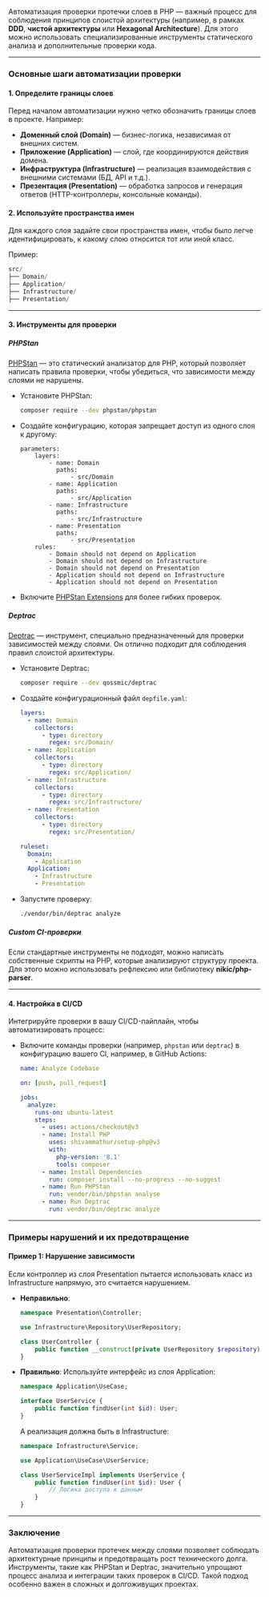 Автоматизация проверки протечки слоев в PHP — важный процесс для соблюдения принципов слоистой архитектуры (например, в рамках **DDD**, **чистой архитектуры** или **Hexagonal Architecture**). Для этого можно использовать специализированные инструменты статического анализа и дополнительные проверки кода.

---

### **Основные шаги автоматизации проверки**

#### 1. **Определите границы слоев**

Перед началом автоматизации нужно четко обозначить границы слоев в проекте. Например:

- **Доменный слой (Domain)** — бизнес-логика, независимая от внешних систем.
- **Приложение (Application)** — слой, где координируются действия домена.
- **Инфраструктура (Infrastructure)** — реализация взаимодействия с внешними системами (БД, API и т.д.).
- **Презентация (Presentation)** — обработка запросов и генерация ответов (HTTP-контроллеры, консольные команды).

#### 2. **Используйте пространства имен**

Для каждого слоя задайте свои пространства имен, чтобы было легче идентифицировать, к какому слою относится тот или иной класс.

Пример:

```php
src/
├── Domain/
├── Application/
├── Infrastructure/
├── Presentation/
```

---

#### 3. **Инструменты для проверки**

##### **PHPStan**

[PHPStan](https://phpstan.org/) — это статический анализатор для PHP, который позволяет написать правила проверки, чтобы убедиться, что зависимости между слоями не нарушены.

- Установите PHPStan:
    
    ```bash
    composer require --dev phpstan/phpstan
    ```
    
- Создайте конфигурацию, которая запрещает доступ из одного слоя к другому:
    
    ```neon
    parameters:
        layers:
            - name: Domain
              paths:
                  - src/Domain
            - name: Application
              paths:
                  - src/Application
            - name: Infrastructure
              paths:
                  - src/Infrastructure
            - name: Presentation
              paths:
                  - src/Presentation
        rules:
            - Domain should not depend on Application
            - Domain should not depend on Infrastructure
            - Domain should not depend on Presentation
            - Application should not depend on Infrastructure
            - Application should not depend on Presentation
    ```
    
- Включите [PHPStan Extensions](https://phpstan.org/developing-extensions) для более гибких проверок.
    

##### **Deptrac**

[Deptrac](https://qossmic.github.io/deptrac/) — инструмент, специально предназначенный для проверки зависимостей между слоями. Он отлично подходит для соблюдения правил слоистой архитектуры.

- Установите Deptrac:
    
    ```bash
    composer require --dev qossmic/deptrac
    ```
    
- Создайте конфигурационный файл `depfile.yaml`:
    
    ```yaml
    layers:
      - name: Domain
        collectors:
          - type: directory
            regex: src/Domain/
      - name: Application
        collectors:
          - type: directory
            regex: src/Application/
      - name: Infrastructure
        collectors:
          - type: directory
            regex: src/Infrastructure/
      - name: Presentation
        collectors:
          - type: directory
            regex: src/Presentation/
    
    ruleset:
      Domain:
        - Application
      Application:
        - Infrastructure
        - Presentation
    ```
    
- Запустите проверку:
    
    ```bash
    ./vendor/bin/deptrac analyze
    ```
    

##### **Custom CI-проверки**

Если стандартные инструменты не подходят, можно написать собственные скрипты на PHP, которые анализируют структуру проекта. Для этого можно использовать рефлексию или библиотеку **nikic/php-parser**.

---

#### 4. **Настройка в CI/CD**

Интегрируйте проверки в вашу CI/CD-пайплайн, чтобы автоматизировать процесс:

- Включите команды проверки (например, `phpstan` или `deptrac`) в конфигурацию вашего CI, например, в GitHub Actions:
    
    ```yaml
    name: Analyze Codebase
    
    on: [push, pull_request]
    
    jobs:
      analyze:
        runs-on: ubuntu-latest
        steps:
          - uses: actions/checkout@v3
          - name: Install PHP
            uses: shivammathur/setup-php@v3
            with:
              php-version: '8.1'
              tools: composer
          - name: Install Dependencies
            run: composer install --no-progress --no-suggest
          - name: Run PHPStan
            run: vendor/bin/phpstan analyse
          - name: Run Deptrac
            run: vendor/bin/deptrac analyze
    ```
    

---

### **Примеры нарушений и их предотвращение**

#### Пример 1: Нарушение зависимости

Если контроллер из слоя Presentation пытается использовать класс из Infrastructure напрямую, это считается нарушением.

- **Неправильно**:
    
    ```php
    namespace Presentation\Controller;
    
    use Infrastructure\Repository\UserRepository;
    
    class UserController {
        public function __construct(private UserRepository $repository) {}
    }
    ```
    
- **Правильно**: Используйте интерфейс из слоя Application:
    
    ```php
    namespace Application\UseCase;
    
    interface UserService {
        public function findUser(int $id): User;
    }
    ```
    
    А реализация должна быть в Infrastructure:
    
    ```php
    namespace Infrastructure\Service;
    
    use Application\UseCase\UserService;
    
    class UserServiceImpl implements UserService {
        public function findUser(int $id): User {
            // Логика доступа к данным
        }
    }
    ```
    

---

### **Заключение**

Автоматизация проверки протечек между слоями позволяет соблюдать архитектурные принципы и предотвращать рост технического долга. Инструменты, такие как PHPStan и Deptrac, значительно упрощают процесс анализа и интеграции таких проверок в CI/CD. Такой подход особенно важен в сложных и долгоживущих проектах.